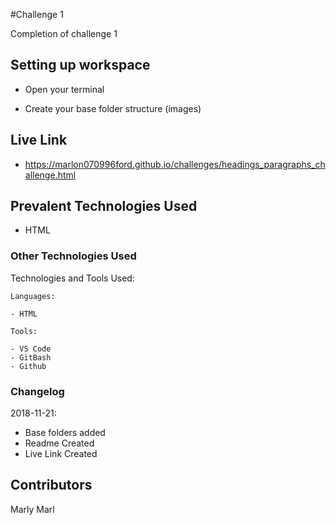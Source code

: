 #Challenge 1

Completion of challenge 1

## Setting up workspace

- Open your terminal

- Create your base folder structure (images)

## Live Link
- https://marlon070996ford.github.io/challenges/headings_paragraphs_challenge.html

## Prevalent Technologies Used

 - HTML
 

### Other Technologies Used

Technologies and Tools Used:

```
Languages:

- HTML

```
```
Tools:

- VS Code
- GitBash
- Github

```

### Changelog

2018-11-21:
- Base folders added
- Readme Created
- Live Link Created

## Contributors

Marly Marl